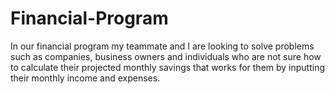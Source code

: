 # Financial-Program
In our financial program my teammate and I are looking to solve problems such as companies, business owners and individuals who are not sure how to calculate their projected monthly savings that works for them by inputting their monthly income and expenses. 
